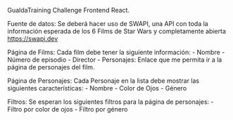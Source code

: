 GualdaTraining Challenge Frontend React.

Fuente de datos:
    Se deberá hacer uso de SWAPI, una API con toda la información esperada de los 6 Films
    de Star Wars y completamente abierta https://swapi.dev

Página de Films:
    Cada film debe tener la siguiente información:
    - Nombre
    - Número de episodio
    - Director
    - Personajes: Enlace que me permita ir a la página de personajes del film.

Página de Personajes:
    Cada Personaje en la lista debe mostrar las siguientes características:
    - Nombre
    - Color de Ojos
    - Género

Filtros:
    Se esperan los siguientes filtros para la página de personajes:
    - Filtro por color de ojos
    - Filtro por género